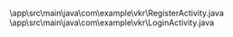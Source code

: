 \app\src\main\java\com\example\vkr\RegisterActivity.java
\app\src\main\java\com\example\vkr\LoginActivity.java 
